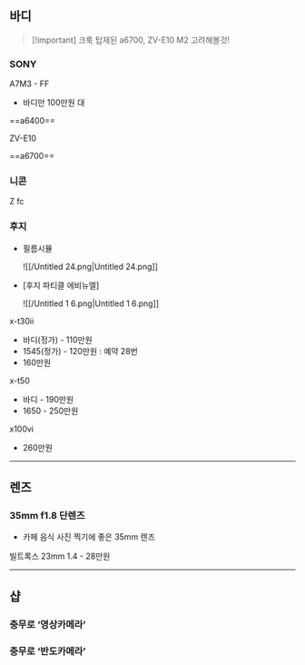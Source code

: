 ## 바디

> [!important] 크룩 탑재된 a6700, ZV-E10 M2 고려해볼것!

### SONY

A7M3 - FF

- 바디만 100만원 대

==a6400==

ZV-E10

==a6700==

  

### 니콘

Z fc

  

### 후지

- 필름시뮬
    
    ![[/Untitled 24.png|Untitled 24.png]]
    
- [후지 파티클 에비뉴엘]
    
    ![[/Untitled 1 6.png|Untitled 1 6.png]]
    

x-t30ii

- 바디(정가) - 110만원
- 1545(정가) - 120만원 : 예약 28번
- 160만원

x-t50

- 바디 - 190만원
- 1650 - 250만원

x100vi

- 260만원

  

---

## 렌즈

### 35mm f1.8 단렌즈

- 카페 음식 사진 찍기에 좋은 35mm 렌즈

  

빌트록스 23mm 1.4 - 28만원

  

---

  

## 샵

### 충무로 ‘영상카메라’

### 충무로 ‘반도카메라’